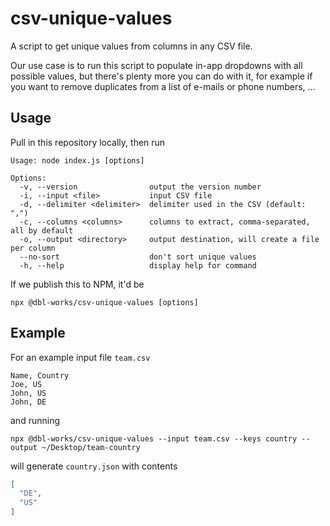 # csv-unique-values

A script to get unique values from columns in any CSV file.

Our use case is to run this script to populate in-app dropdowns with all possible values,
but there's plenty more you can do with it, for example if you want to remove
duplicates from a list of e-mails or phone numbers, …

## Usage

Pull in this repository locally, then run

```
Usage: node index.js [options]

Options:
  -v, --version                output the version number
  -i, --input <file>           input CSV file
  -d, --delimiter <delimiter>  delimiter used in the CSV (default: ",")
  -c, --columns <columns>      columns to extract, comma-separated, all by default
  -o, --output <directory>     output destination, will create a file per column
  --no-sort                    don't sort unique values
  -h, --help                   display help for command
```

If we publish this to NPM, it'd be

```
npx @dbl-works/csv-unique-values [options]
```

## Example

For an example input file `team.csv`

```csv
Name, Country
Joe, US
John, US
John, DE
```

and running

```npx @dbl-works/csv-unique-values --input team.csv --keys country --output ~/Desktop/team-country```

will generate `country.json` with contents

```json
[
  "DE",
  "US"
]
```
